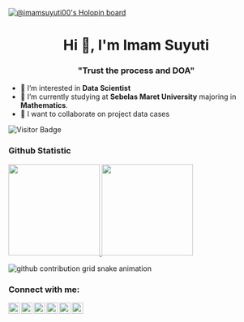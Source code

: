 [![@imamsuyuti00's Holopin board](https://holopin.io/api/user/board?user=imamsuyuti00)](https://holopin.io/@imamsuyuti00)

<h1 align="center">Hi 👋, I'm Imam Suyuti</h1>
<h3 align="center">"Trust the process and DOA"</h3> 



- 👀 I’m interested in **Data Scientist**
- 🌱 I’m currently studying at **Sebelas Maret University** majoring in **Mathematics**.
- 💞️ I want to collaborate on project data cases

![Visitor Badge](https://visitor-badge.laobi.icu/badge?page_id=imams12.imams12)

### Github Statistic
<p align="left">
<a href="https://github.com/imams12">
  <img height="180em" src="https://github-readme-stats-eight-theta.vercel.app/api?username=imams12&show_icons=true&theme=great-gatsby&include_all_commits=true&count_private=true"/>
  <img height="180em" src="https://github-readme-stats-eight-theta.vercel.app/api/top-langs/?username=imams12&layout=compact&langs_count=8&theme=great-gatsby"/>
</a>
</p>

![github contribution grid snake animation](https://raw.githubusercontent.com/imams12/imams12/output/github-contribution-grid-snake-dark.svg#gh-dark-mode-only)

### Connect with me:

[<img align="left" alt="codeSTACKr | Email" width="22px" src="https://img.icons8.com/fluent/144/000000/gmail.png" />][gmail]
[<img align="left" alt="codeSTACKr | Instagram" width="22px" src="https://img.icons8.com/fluent/144/000000/instagram-new.png" />][instagram]
[<img align="left" alt="codeSTACKr | LinkedIn" width="22px" src="https://img.icons8.com/fluent/144/000000/linkedin.png" />][linkedin]
[<img align="left" alt="codeSTACKr | Medium" width="22px" src="https://img.icons8.com/color/144/000000/medium-logo--v1.png" />][medium]
[<img align="left" alt="codeSTACKr | Tableau" width="22px" src="https://img.icons8.com/color/144/000000/tableau-software.png" />][tableau]
[<img align="left" alt="codeSTACKr | Twitter" width="22px" src="https://img.icons8.com/color/144/000000/twitter--v1.png" />][twitter]


<br />


[gmail]: mailto:imamsuyuti00@gmail.com
[instagram]: https://instagram.com/imam_suyuti00
[linkedin]: https://www.linkedin.com/in/imam-suyuti-681a74213
[medium]: https://medium.com/@imamsuyuti00
[tableau]: https://public.tableau.com/profile/imam.suyuti
[twitter]: https://twitter.com/ImamS121100
